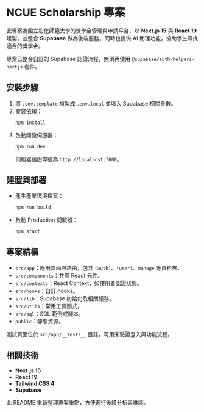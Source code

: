 # NCUE Scholarship 專案

此專案為國立彰化師範大學的獎學金管理與申請平台，以 **Next.js 15** 與 **React 19** 建製，並整合 **Supabase** 做為後端服務。同時也提供 AI 助理功能，協助學生尋找適合的獎學金。

專案已整合自訂的 Supabase 認證流程，無須再使用 `@supabase/auth-helpers-nextjs` 套件。

## 安裝步驟
1. 將 `.env.template` 複製成 `.env.local` 並填入 Supabase 相關參數。
2. 安裝依賴：
   ```bash
   npm install
   ```
3. 啟動開發伺服器：
   ```bash
   npm run dev
   ```
   伺服器預設埠號為 `http://localhost:3000`。

## 建置與部署
- 產生產業環境檔案：
  ```bash
  npm run build
  ```
- 啟動 Production 伺服器：
  ```bash
  npm start
  ```

## 專案結構
- `src/app`：應用頁面與路由，包含 `(auth)`、`(user)`、`manage` 等資料夾。
- `src/components`：共用 React 元件。
- `src/contexts`：React Context，如使用者認證狀態。
- `src/hooks`：自訂 hooks。
- `src/lib`：Supabase 初始化及相關服務。
- `src/utils`：常用工具函式。
- `src/sql`：SQL 範例或腳本。
- `public`：靜態資源。

測試頁面位於 `src/app/__tests__` 目錄，可用來驗證登入與功能流程。

## 相關技術
- **Next.js 15**
- **React 19**
- **Tailwind CSS 4**
- **Supabase**

此 README 重新整理專案重點，方便進行後續分析與維護。
